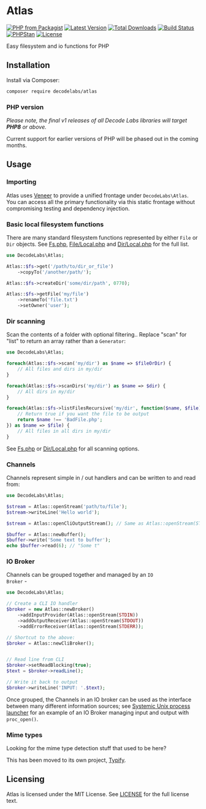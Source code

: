# Atlas

[![PHP from Packagist](https://img.shields.io/packagist/php-v/decodelabs/atlas?style=flat-square)](https://packagist.org/packages/decodelabs/atlas)
[![Latest Version](https://img.shields.io/packagist/v/decodelabs/atlas.svg?style=flat-square)](https://packagist.org/packages/decodelabs/atlas)
[![Total Downloads](https://img.shields.io/packagist/dt/decodelabs/atlas.svg?style=flat-square)](https://packagist.org/packages/decodelabs/atlas)
[![Build Status](https://img.shields.io/travis/com/decodelabs/atlas/main.svg?style=flat-square)](https://travis-ci.com/decodelabs/atlas)
[![PHPStan](https://img.shields.io/badge/PHPStan-enabled-44CC11.svg?longCache=true&style=flat-square)](https://github.com/phpstan/phpstan)
[![License](https://img.shields.io/packagist/l/decodelabs/atlas?style=flat-square)](https://packagist.org/packages/decodelabs/atlas)

Easy filesystem and io functions for PHP

## Installation

Install via Composer:

```bash
composer require decodelabs/atlas
```

### PHP version

_Please note, the final v1 releases of all Decode Labs libraries will target **PHP8** or above._

Current support for earlier versions of PHP will be phased out in the coming months.


## Usage

### Importing

Atlas uses [Veneer](https://github.com/decodelabs/veneer) to provide a unified frontage under <code>DecodeLabs\Atlas</code>.
You can access all the primary functionality via this static frontage without compromising testing and dependency injection.


### Basic local filesystem functions

There are many standard filesystem functions represented by either <code>File</code> or <code>Dir</code> objects.
See [Fs.php](./src/Atlas/Plugins/Fs.php), [File/Local.php](./src/Atlas/File/Local.php) and [Dir/Local.php](./src/Atlas/Dir/Local.php) for the full list.

```php
use DecodeLabs\Atlas;

Atlas::$fs->get('/path/to/dir_or_file')
    ->copyTo('/another/path/');

Atlas::$fs->createDir('some/dir/path', 0770);

Atlas::$fs->getFile('my/file')
    ->renameTo('file.txt')
    ->setOwner('user');
```


### Dir scanning

Scan the contents of a folder with optional filtering..
Replace "scan" for "list" to return an array rather than a <code>Generator</code>:

```php
use DecodeLabs\Atlas;

foreach(Atlas::$fs->scan('my/dir') as $name => $fileOrDir) {
    // All files and dirs in my/dir
}

foreach(Atlas::$fs->scanDirs('my/dir') as $name => $dir) {
    // All dirs in my/dir
}

foreach(Atlas::$fs->listFilesRecursive('my/dir', function($name, $file) {
    // Return true if you want the file to be output
    return $name !== 'BadFile.php';
}) as $name => $file) {
    // All files in all dirs in my/dir
}
```

See [Fs.php](./src/Atlas/Plugins/Fs.php) or [Dir/Local.php](./src/Atlas/Dir/ScannerTrait.php) for all scanning options.


### Channels

Channels represent simple in / out handlers and can be written to and read from:

```php
use DecodeLabs\Atlas;

$stream = Atlas::openStream('path/to/file');
$stream->writeLine('Hello world');

$stream = Atlas::openCliOutputStream(); // Same as Atlas::openStream(STDOUT);

$buffer = Atlas::newBuffer();
$buffer->write('Some text to buffer');
echo $buffer->read(6); // "Some t"
```


### IO Broker

Channels can be grouped together and managed by an <code>IO Broker</code> -

```php
use DecodeLabs\Atlas;

// Create a CLI IO handler
$broker = new Atlas::newBroker()
    ->addInputProvider(Atlas::openStream(STDIN))
    ->addOutputReceiver(Atlas::openStream(STDOUT))
    ->addErrorReceiver(Atlas::openStream(STDERR));

// Shortcut to the above:
$broker = Atlas::newCliBroker();


// Read line from CLI
$broker->setReadBlocking(true);
$text = $broker->readLine();

// Write it back to output
$broker->writeLine('INPUT: '.$text);
```

Once grouped, the Channels in an IO broker can be used as the interface between many different information sources; see [Systemic Unix process launcher](https://github.com/decodelabs/systemic/blob/develop/src/Systemic/Process/Launcher/Unix.php) for an example of an IO Broker managing input and output with <code>proc_open()</code>.


### Mime types

Looking for the mime type detection stuff that used to be here?

This has been moved to its own project, [Typify](https://github.com/decodelabs/typify/).

## Licensing
Atlas is licensed under the MIT License. See [LICENSE](./LICENSE) for the full license text.
